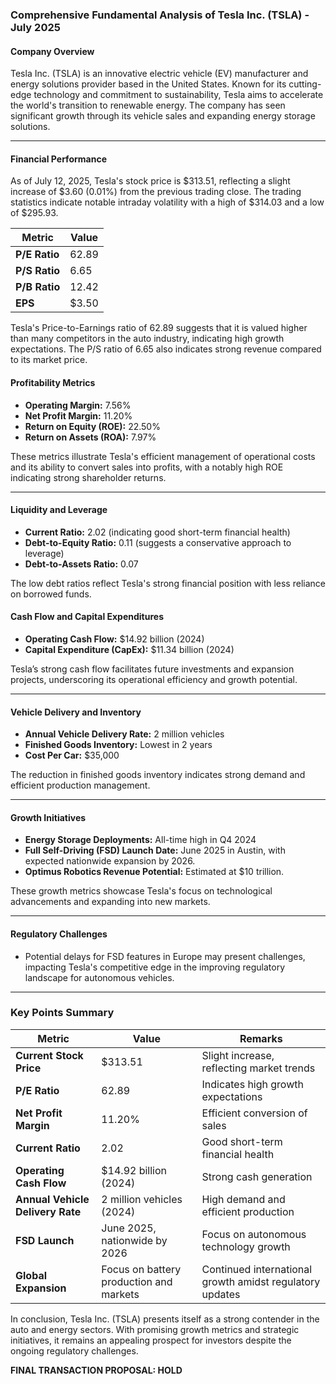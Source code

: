 ### Comprehensive Fundamental Analysis of Tesla Inc. (TSLA) - July 2025

#### Company Overview
Tesla Inc. (TSLA) is an innovative electric vehicle (EV) manufacturer and energy solutions provider based in the United States. Known for its cutting-edge technology and commitment to sustainability, Tesla aims to accelerate the world's transition to renewable energy. The company has seen significant growth through its vehicle sales and expanding energy storage solutions.

---

#### Financial Performance
As of July 12, 2025, Tesla's stock price is $313.51, reflecting a slight increase of $3.60 (0.01%) from the previous trading close. The trading statistics indicate notable intraday volatility with a high of $314.03 and a low of $295.93.

| Metric                     | Value                       |
|----------------------------|-----------------------------|
| **P/E Ratio**              | 62.89                       |
| **P/S Ratio**              | 6.65                        |
| **P/B Ratio**              | 12.42                       |
| **EPS**                    | $3.50                       |

Tesla's Price-to-Earnings ratio of 62.89 suggests that it is valued higher than many competitors in the auto industry, indicating high growth expectations. The P/S ratio of 6.65 also indicates strong revenue compared to its market price.

#### Profitability Metrics
- **Operating Margin:** 7.56%
- **Net Profit Margin:** 11.20%
- **Return on Equity (ROE):** 22.50%
- **Return on Assets (ROA):** 7.97%

These metrics illustrate Tesla's efficient management of operational costs and its ability to convert sales into profits, with a notably high ROE indicating strong shareholder returns.

---

#### Liquidity and Leverage
- **Current Ratio:** 2.02 (indicating good short-term financial health)
- **Debt-to-Equity Ratio:** 0.11 (suggests a conservative approach to leverage)
- **Debt-to-Assets Ratio:** 0.07

The low debt ratios reflect Tesla's strong financial position with less reliance on borrowed funds.

#### Cash Flow and Capital Expenditures
- **Operating Cash Flow:** $14.92 billion (2024)
- **Capital Expenditure (CapEx):** $11.34 billion (2024)

Tesla’s strong cash flow facilitates future investments and expansion projects, underscoring its operational efficiency and growth potential.

---

#### Vehicle Delivery and Inventory
- **Annual Vehicle Delivery Rate:** 2 million vehicles
- **Finished Goods Inventory:** Lowest in 2 years
- **Cost Per Car:** $35,000

The reduction in finished goods inventory indicates strong demand and efficient production management.

---

#### Growth Initiatives
- **Energy Storage Deployments:** All-time high in Q4 2024
- **Full Self-Driving (FSD) Launch Date:** June 2025 in Austin, with expected nationwide expansion by 2026.
- **Optimus Robotics Revenue Potential:** Estimated at $10 trillion.

These growth metrics showcase Tesla's focus on technological advancements and expanding into new markets.

---

#### Regulatory Challenges
- Potential delays for FSD features in Europe may present challenges, impacting Tesla's competitive edge in the improving regulatory landscape for autonomous vehicles.

---

### Key Points Summary

| Metric                     | Value                                      | Remarks                                                 |
|----------------------------|--------------------------------------------|--------------------------------------------------------|
| **Current Stock Price**               | $313.51                           | Slight increase, reflecting market trends                |
| **P/E Ratio**                       | 62.89                               | Indicates high growth expectations                        |
| **Net Profit Margin**                | 11.20%                              | Efficient conversion of sales                             |
| **Current Ratio**                   | 2.02                                 | Good short-term financial health                         |
| **Operating Cash Flow**             | $14.92 billion (2024)              | Strong cash generation                                   |
| **Annual Vehicle Delivery Rate**     | 2 million vehicles (2024)          | High demand and efficient production                     |
| **FSD Launch**                       | June 2025, nationwide by 2026       | Focus on autonomous technology growth                    |
| **Global Expansion**                 | Focus on battery production and markets | Continued international growth amidst regulatory updates |

In conclusion, Tesla Inc. (TSLA) presents itself as a strong contender in the auto and energy sectors. With promising growth metrics and strategic initiatives, it remains an appealing prospect for investors despite the ongoing regulatory challenges. 

**FINAL TRANSACTION PROPOSAL: HOLD** 
